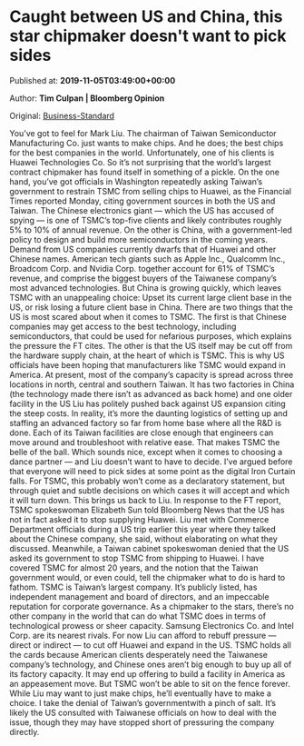 
# Caught between US and China, this star chipmaker doesn't want to pick sides

Published at: **2019-11-05T03:49:00+00:00**

Author: **Tim Culpan | Bloomberg Opinion**

Original: [Business-Standard](https://www.business-standard.com/article/international/caught-between-us-and-china-this-star-chipmaker-doesn-t-want-to-pick-sides-119110500196_1.html)

You’ve got to feel for Mark Liu. The chairman of Taiwan Semiconductor Manufacturing Co. just wants to make chips.
And he does; the best chips for the best companies in the world. Unfortunately, one of his clients is Huawei Technologies Co. So it’s not surprising that the world’s largest contract chipmaker has found itself in something of a pickle.
On the one hand, you’ve got officials in Washington repeatedly asking Taiwan’s government to restrain TSMC from selling chips to Huawei, as the Financial Times reported Monday, citing government sources in both the US and Taiwan. The Chinese electronics giant — which the US has accused of spying — is one of TSMC’s top-five clients and likely contributes roughly 5% to 10% of annual revenue.
On the other is China, with a government-led policy to design and build more semiconductors in the coming years. Demand from US companies currently dwarfs that of Huawei and other Chinese names. American tech giants such as Apple Inc., Qualcomm Inc., Broadcom Corp. and Nvidia Corp. together account for 61% of TSMC’s revenue, and comprise the biggest buyers of the Taiwanese company’s most advanced technologies. But China is growing quickly, which leaves TSMC with an unappealing choice: Upset its current large client base in the US, or risk losing a future client base in China.
There are two things that the US is most scared about when it comes to TSMC. The first is that Chinese companies may get access to the best technology, including semiconductors, that could be used for nefarious purposes, which explains the pressure the FT cites. The other is that the US itself may be cut off from the hardware supply chain, at the heart of which is TSMC.
This is why US officials have been hoping that manufacturers like TSMC would expand in America. At present, most of the company’s capacity is spread across three locations in north, central and southern Taiwan. It has two factories in China (the technology made there isn’t as advanced as back home) and one older facility in the US
Liu has politely pushed back against US expansion citing the steep costs. In reality, it’s more the daunting logistics of setting up and staffing an advanced factory so far from home base where all the R&D is done. Each of its Taiwan facilities are close enough that engineers can move around and troubleshoot with relative ease.
That makes TSMC the belle of the ball. Which sounds nice, except when it comes to choosing a dance partner — and Liu doesn’t want to have to decide. I’ve argued before that everyone will need to pick sides at some point as the digital Iron Curtain falls. For TSMC, this probably won’t come as a declaratory statement, but through quiet and subtle decisions on which cases it will accept and which it will turn down.
This brings us back to Liu. In response to the FT report, TSMC spokeswoman Elizabeth Sun told Bloomberg News that the US has not in fact asked it to stop supplying Huawei. Liu met with Commerce Department officials during a US trip earlier this year where they talked about the Chinese company, she said, without elaborating on what they discussed. Meanwhile, a Taiwan cabinet spokeswoman denied that the US asked its government to stop TSMC from shipping to Huawei.
I have covered TSMC for almost 20 years, and the notion that the Taiwan government would, or even could, tell the chipmaker what to do is hard to fathom. TSMC is Taiwan’s largest company. It’s publicly listed, has independent management and board of directors, and an impeccable reputation for corporate governance. As a chipmaker to the stars, there’s no other company in the world that can do what TSMC does in terms of technological prowess or sheer capacity. Samsung Electronics Co. and Intel Corp. are its nearest rivals.
For now Liu can afford to rebuff pressure — direct or indirect — to cut off Huawei and expand in the US. TSMC holds all the cards because American clients desperately need the Taiwanese company’s technology, and Chinese ones aren’t big enough to buy up all of its factory capacity. It may end up offering to build a facility in America as an appeasement move.
But TSMC won’t be able to sit on the fence forever. While Liu may want to just make chips, he’ll eventually have to make a choice.
I take the denial of Taiwan’s governmentwith a pinch of salt. It’s likely the US consulted with Taiwanese officials on how to deal with the issue, though they may have stopped short of pressuring the company directly.
